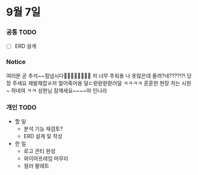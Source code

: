 # 9월 7일

### 공통 TODO

- [ ] ERD 설계


### Notice

여러분 곧 추석~~힘냅시다😶‍🌫️😶‍🌫️😶‍🌫️😶‍🌫️
저 너무 추워용 나 옷많은데 줄까?네????!?! 당장 주세요 제발제잡ㄹ저 얼어죽어용 덜ㄷ럳럳럳럳러덜 ㅋㅋㅋㅋ 훈훈한 현장
저는 시원~ 하네여 ㅋㅋ 성현님 잠깨세요~~~~마 인나라


### 개인 TODO

* 할 일
    - 분석 기능 재검토?
    - ERD 설계 및 작성
* 한 일
    - 로고 콘티 완성
    - 와이어프레임 마무리
    - 컬러 팔레트